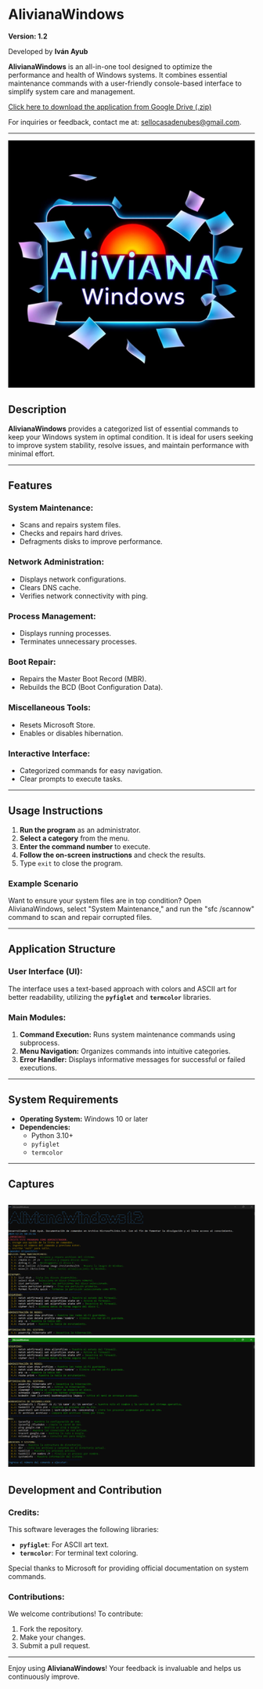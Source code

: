 # AlivianaWindows

**Version: 1.2**

Developed by **Iván Ayub**

**AlivianaWindows** is an all-in-one tool designed to optimize the performance and health of Windows systems. It combines essential maintenance commands with a user-friendly console-based interface to simplify system care and management.

[Click here to download the application from Google Drive (.zip)](https://drive.google.com/file/d/1rH1N3V4qNefDXG0qIn2aAW1EDLhYPMH7/view?usp=drive_link)

For inquiries or feedback, contact me at: [sellocasadenubes@gmail.com](sellocasadenubes@gmail.com).

---
![NextMask FFmpeg Icon](assets/AlivianaWindows.jpg)

## Description

**AlivianaWindows** provides a categorized list of essential commands to keep your Windows system in optimal condition. It is ideal for users seeking to improve system stability, resolve issues, and maintain performance with minimal effort.

---

## Features

### **System Maintenance:**

- Scans and repairs system files.
- Checks and repairs hard drives.
- Defragments disks to improve performance.

### **Network Administration:**

- Displays network configurations.
- Clears DNS cache.
- Verifies network connectivity with ping.

### **Process Management:**

- Displays running processes.
- Terminates unnecessary processes.

### **Boot Repair:**

- Repairs the Master Boot Record (MBR).
- Rebuilds the BCD (Boot Configuration Data).

### **Miscellaneous Tools:**

- Resets Microsoft Store.
- Enables or disables hibernation.

### **Interactive Interface:**

- Categorized commands for easy navigation.
- Clear prompts to execute tasks.

---

## Usage Instructions

1. **Run the program** as an administrator.
2. **Select a category** from the menu.
3. **Enter the command number** to execute.
4. **Follow the on-screen instructions** and check the results.
5. Type `exit` to close the program.

### Example Scenario

Want to ensure your system files are in top condition?
Open AlivianaWindows, select "System Maintenance," and run the "sfc /scannow" command to scan and repair corrupted files.

---

## Application Structure

### **User Interface (UI):**

The interface uses a text-based approach with colors and ASCII art for better readability, utilizing the **`pyfiglet`** and **`termcolor`** libraries.

### **Main Modules:**

1. **Command Execution:** Runs system maintenance commands using subprocess.
2. **Menu Navigation:** Organizes commands into intuitive categories.
3. **Error Handler:** Displays informative messages for successful or failed executions.

---

## System Requirements

- **Operating System:** Windows 10 or later
- **Dependencies:**
  - Python 3.10+
  - `pyfiglet`
  - `termcolor`

---

## Captures
![Application Screenshot](assets/SS1AlivianaWindows1.2.png)
![Application Screenshot](assets/SS2AlivianaWindows1.2.png)
---

## Development and Contribution

### **Credits:**

This software leverages the following libraries:

- **`pyfiglet`**: For ASCII art text.
- **`termcolor`**: For terminal text coloring.

Special thanks to Microsoft for providing official documentation on system commands.

### **Contributions:**

We welcome contributions! To contribute:

1. Fork the repository.
2. Make your changes.
3. Submit a pull request.

---

Enjoy using **AlivianaWindows**! Your feedback is invaluable and helps us continuously improve.

